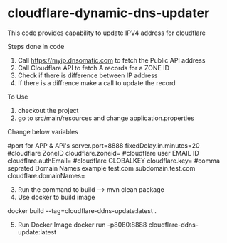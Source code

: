 # cloudflare-dynamic-dns-updater

This code provides capability to update IPV4 address for cloudflare 

Steps done in code 

1. Call  https://myip.dnsomatic.com  to fetch the Public API address 
2. Call Cloudflare API to fetch A records for a ZONE ID 
3. Check if there is difference between IP address 
4. If there is a diffrence make a call to update the record 


To Use 
1. checkout the project
2. go to src/main/resources and change application.properties 

Change below variables 

#port for APP & APi's
server.port=8888
fixedDelay.in.minutes=20
#cloudflare ZoneID
cloudflare.zoneid=
#cloudflare user EMAIL ID
cloudflare.authEmail=
#cloudflare GLOBALKEY
cloudflare.key=
#comma seprated Domain Names  example   test.com  subdomain.test.com
cloudflare.domainNames=

3. Run the command to build   -->   mvn clean package 
4. Use docker to build image 

docker build --tag=cloudflare-ddns-update:latest .

5. Run Docker Image 
docker run -p8080:8888 cloudflare-ddns-update:latest
